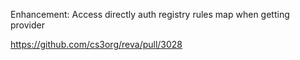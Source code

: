 Enhancement: Access directly auth registry rules map when getting provider

https://github.com/cs3org/reva/pull/3028
